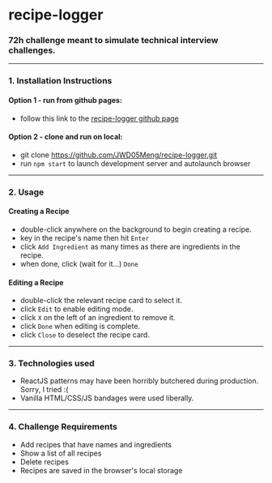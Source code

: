 # recipe-logger
### 72h challenge meant to simulate technical interview challenges.
---
### 1. Installation Instructions
  #### Option 1 - run from github pages:
  - follow this link to the [recipe-logger github page](https://jwd05meng.github.io/recipe-logger/)
  #### Option 2 - clone and run on local:
  - git clone https://github.com/JWD05Meng/recipe-logger.git
  - run `npm start` to launch development server and autolaunch browser
---
### 2. Usage
  #### Creating a Recipe
  - double-click anywhere on the background to begin creating a recipe.
  - key in the recipe's name then hit `Enter`
  - click `Add Ingredient` as many times as there are ingredients in the recipe.
  - when done, click (wait for it...) `Done`
  #### Editing a Recipe
  - double-click the relevant recipe card to select it.
  - click `Edit` to enable editing mode.
  - click `X` on the left of an ingredient to remove it.
  - click `Done` when editing is complete.
  - click `Close` to deselect the recipe card.
---
### 3. Technologies used
  - ReactJS patterns may have been horribly butchered during production. Sorry, I tried :(
  - Vanilla HTML/CSS/JS bandages were used liberally.
---
### 4. Challenge Requirements
  - Add recipes that have names and ingredients
  - Show a list of all recipes
  - Delete recipes
  - Recipes are saved in the browser's local storage
